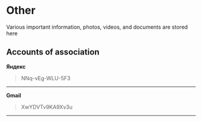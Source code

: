 # Other
Various important information, photos, videos, and documents are stored here
## Accounts of association
**Яндекс**
> NNq-vEg-WLU-5F3
---
**Gmail**
>XwYDVTv9KA9Xv3u
---
